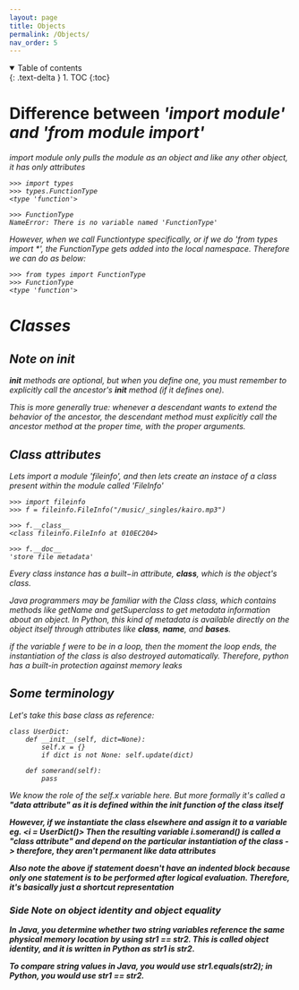 ```yaml
---
layout: page
title: Objects
permalink: /Objects/
nav_order: 5
---
```


<details open markdown="block">
  <summary>
    Table of contents
  </summary>
  {: .text-delta }
1. TOC
{:toc}
</details>

# Difference between <i> 'import module' and 'from module import'

import module only pulls the module as an object and like any other object, it has only attributes

```
>>> import types
>>> types.FunctionType
<type 'function'>

>>> FunctionType
NameError: There is no variable named 'FunctionType'
```

However, when we call Functiontype specifically, or if we do 'from types import *', the FunctionType gets added into the local namespace. Therefore we can do as below:

```
>>> from types import FunctionType
>>> FunctionType
<type 'function'>

```

# Classes

## Note on __init__

__init__ methods are optional, but when you define one, you must remember to explicitly call the ancestor's __init__ method (if it defines one).

This is more generally true: whenever a descendant wants to extend the behavior of the ancestor, the descendant method must explicitly call the ancestor method at the proper time, with the proper arguments.

## Class attributes

Lets import a module 'fileinfo', and then lets create an instace of a class present within the module called 'FileInfo'


```
>>> import fileinfo
>>> f = fileinfo.FileInfo("/music/_singles/kairo.mp3")

>>> f.__class__
<class fileinfo.FileInfo at 010EC204>

>>> f.__doc__
'store file metadata'
```
Every class instance has a built−in attribute, __class__, which is the object's class. 

Java programmers may be familiar with the Class class, which contains methods like getName
and getSuperclass to get metadata information about an object. In Python, this kind of metadata is
available directly on the object itself through attributes like __class__, __name__, and __bases__.

<i> if the variable f were to be in a loop, then the moment the loop ends, the instantiation of the class is also destroyed automatically. Therefore, python has a built-in protection against memory leaks

## Some terminology

Let's take this base class as reference:
```
class UserDict:
    def __init__(self, dict=None):
        self.x = {}
        if dict is not None: self.update(dict)
    
    def somerand(self):
        pass
```

We know the role of the self.x variable here. But more formally it's called a <b> "data attribute" as it is defined within the __init__ function of the class itself

However, if we instantiate the class elsewhere and assign it to a variable eg. <i = UserDict()>
Then the resulting variable i.somerand() is called a __"class attribute"__ and depend on the particular instantiation of the class -> therefore, they aren't permanent like __data attributes__

<i> Also note the above if statement doesn't have an indented block because only one statement is to be performed after logical evaluation. Therefore, it's basically just a shortcut representation

### Side Note on object identity and object equality

In Java, you determine whether two string variables reference the same physical memory location by using str1 == str2. This is called object identity, and it is written in Python as str1 is str2. 

To compare string values in Java, you would use str1.equals(str2); in Python, you would use str1 == str2.

##